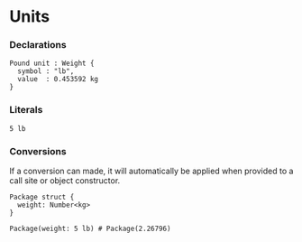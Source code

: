 # Units

### Declarations

```
Pound unit : Weight {
  symbol : "lb",
  value  : 0.453592 kg
}
```

### Literals

```
5 lb
```

### Conversions

If a conversion can made, it will automatically be applied when provided to a call site or object constructor.

```
Package struct {
  weight: Number<kg>
}

Package(weight: 5 lb) # Package(2.26796)
```
